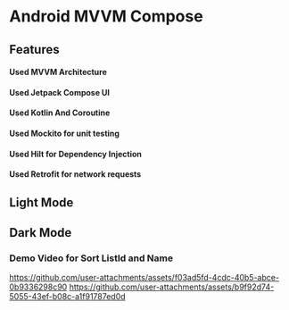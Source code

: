 # Android MVVM Compose 

## Features
#### Used MVVM Architecture
#### Used Jetpack Compose UI
#### Used Kotlin And Coroutine
#### Used Mockito for unit testing 
#### Used Hilt for Dependency Injection
#### Used Retrofit for network requests

## Light Mode

## Dark Mode

### Demo Video for Sort ListId and Name

https://github.com/user-attachments/assets/f03ad5fd-4cdc-40b5-abce-0b9336298c90 https://github.com/user-attachments/assets/b9f92d74-5055-43ef-b08c-a1f91787ed0d
